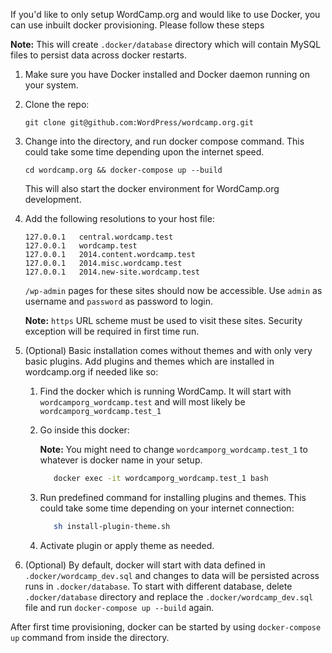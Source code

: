 If you'd like to only setup WordCamp.org and would like to use Docker, you can use inbuilt docker provisioning. Please follow these steps

**Note:** This will create `.docker/database` directory which will contain MySQL files to persist data across docker restarts.

1. Make sure you have Docker installed and Docker daemon running on your system.

1. Clone the repo: 
    ```
    git clone git@github.com:WordPress/wordcamp.org.git
    ```

1. Change into the directory, and run docker compose command. This could take some time depending upon the internet speed.
    ```
    cd wordcamp.org && docker-compose up --build
    ```
     This will also start the docker environment for WordCamp.org development.
     
1. Add the following resolutions to your host file:
    ```
    127.0.0.1	central.wordcamp.test
    127.0.0.1	wordcamp.test
    127.0.0.1	2014.content.wordcamp.test
    127.0.0.1	2014.misc.wordcamp.test
    127.0.0.1	2014.new-site.wordcamp.test
    ```
    
    `/wp-admin` pages for these sites should now be accessible. Use `admin` as username and `password` as password to login.
    
    **Note:** `https` URL scheme must be used to visit these sites. Security exception will be required in first time run.
    
1. (Optional) Basic installation comes without themes and with only very basic plugins. Add plugins and themes which are installed in wordcamp.org if needed like so:

    1. Find the docker which is running WordCamp. It will start with `wordcamporg_wordcamp.test` and will most likely be `wordcamporg_wordcamp.test_1`
    
    1. Go inside this docker:
    
       **Note:** You might need to change `wordcamporg_wordcamp.test_1` to whatever is docker name in your setup.
        ```bash
           docker exec -it wordcamporg_wordcamp.test_1 bash
        ```
    
    1. Run predefined command for installing plugins and themes. This could take some time depending on your internet connection:
        ```bash
           sh install-plugin-theme.sh
        ```
        
    1. Activate plugin or apply theme as needed.
    
1. (Optional) By default, docker will start with data defined in `.docker/wordcamp_dev.sql` and changes to data will be persisted across runs in `.docker/database`. To start with different database, delete `.docker/database` directory and replace the `.docker/wordcamp_dev.sql` file and run `docker-compose up --build` again.

After first time provisioning, docker can be started by using `docker-compose up` command from inside the directory. 
